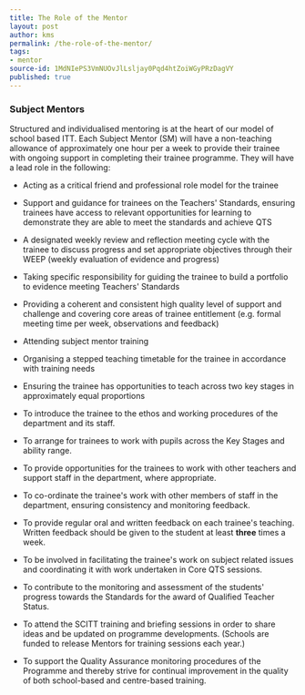 ```yaml
---
title: The Role of the Mentor
layout: post
author: kms
permalink: /the-role-of-the-mentor/
tags:
- mentor
source-id: 1MdNIePS3VmNUOvJlLsljay0Pqd4htZoiWGyPRzDagVY
published: true
---
```

### **Subject Mentors**

Structured and individualised mentoring is at the heart of our model of school based ITT. Each Subject Mentor (SM) will have a non-teaching allowance of approximately one hour per a week to provide their trainee with ongoing support in completing their trainee programme. They will have a lead role in the following:

* Acting as a critical friend and professional role model for the trainee

* Support and guidance for trainees on the Teachers' Standards, ensuring trainees have access to relevant opportunities for learning to demonstrate they are able to meet the standards and achieve QTS

* A designated weekly review and reflection meeting cycle with the trainee to discuss progress and set appropriate objectives through their WEEP (weekly evaluation of evidence and progress)

* Taking specific responsibility for guiding the trainee to build a portfolio to evidence meeting Teachers' Standards

* Providing a coherent and consistent high quality level of support and challenge  and covering core areas of trainee entitlement (e.g. formal meeting time per week, observations and feedback)

* Attending subject mentor training 

* Organising a stepped teaching timetable for the trainee in accordance with training needs

* Ensuring the trainee has opportunities to teach across two key stages in approximately equal proportions

* To introduce the trainee to the ethos and working procedures of the department and its staff.

* To arrange for trainees to work with pupils across the Key Stages and ability range.

* To provide opportunities for the trainees to work with other teachers and support staff in the department, where appropriate.

* To co-ordinate the trainee's work with other members of staff in the department, ensuring consistency and monitoring feedback.

* To provide regular oral and written feedback on each trainee's teaching. Written feedback should be given to the student at least **three** times a week.

* To be involved in facilitating the trainee's work on subject related issues and coordinating it with work undertaken in Core QTS sessions.

* To contribute to the monitoring and assessment of the students' progress towards the Standards for the award of Qualified Teacher Status.

* To attend the SCITT training and briefing sessions in order to share ideas and be updated on programme developments. (Schools are funded to release Mentors for training sessions each year.)

* To support the Quality Assurance monitoring procedures of the Programme and thereby strive for continual improvement in the quality of both school-based and centre-based training.

